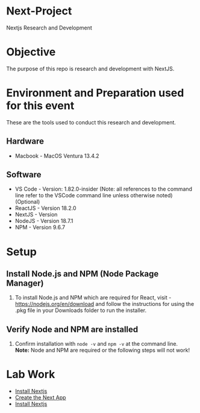 # Next-Project
Nextjs Research and Development

# Objective    
The purpose of this repo is research and development with NextJS. 

# Environment and Preparation used for this event   
These are the tools used to conduct this research and development. 

## Hardware
* Macbook - MacOS Ventura 13.4.2

## Software
* VS Code - Version: 1.82.0-insider (Note: all references to the command line refer to the VSCode command line unless otherwise noted) (Optional)
* ReactJS - Version 18.2.0
* NextJS - Version
* NodeJS - Version 18.7.1
* NPM - Version 9.6.7
    

# Setup
## Install Node.js and NPM (Node Package Manager)
1. To install Node.js and NPM which are required for React, visit - https://nodejs.org/en/download and follow the instructions for using the .pkg file in your Downloads folder to run the installer.   

## Verify Node and NPM are installed
1. Confirm installation with `node -v` and `npm -v` at the command line.   
    **Note:** Node and NPM are required or the following steps will not work!

# Lab Work
* [Install Nextjs](/docs/install-Next-js.md)
* [Create the Next App](/docs/create-next-app.md)
* [Install Nextjs](/docs/install-Next-js.md)